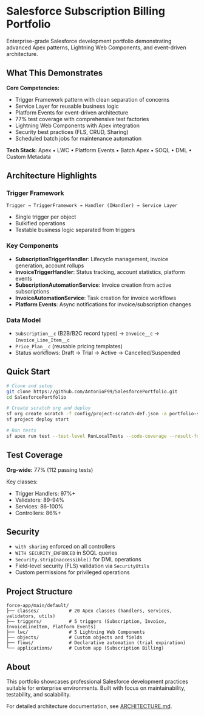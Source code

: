 # Salesforce Subscription Billing Portfolio

Enterprise-grade Salesforce development portfolio demonstrating advanced Apex patterns, Lightning Web Components, and event-driven architecture.

## What This Demonstrates

**Core Competencies:**
- Trigger Framework pattern with clean separation of concerns
- Service Layer for reusable business logic
- Platform Events for event-driven architecture
- 77% test coverage with comprehensive test factories
- Lightning Web Components with Apex integration
- Security best practices (FLS, CRUD, Sharing)
- Scheduled batch jobs for maintenance automation

**Tech Stack:** Apex • LWC • Platform Events • Batch Apex • SOQL • DML • Custom Metadata

## Architecture Highlights

### Trigger Framework
```
Trigger → TriggerFramework → Handler (IHandler) → Service Layer
```
- Single trigger per object
- Bulkified operations
- Testable business logic separated from triggers

### Key Components
- **SubscriptionTriggerHandler**: Lifecycle management, invoice generation, account rollups
- **InvoiceTriggerHandler**: Status tracking, account statistics, platform events
- **SubscriptionAutomationService**: Invoice creation from active subscriptions
- **InvoiceAutomationService**: Task creation for invoice workflows
- **Platform Events**: Async notifications for invoice/subscription changes

### Data Model
- `Subscription__c` (B2B/B2C record types) → `Invoice__c` → `Invoice_Line_Item__c`
- `Price_Plan__c` (reusable pricing templates)
- Status workflows: Draft → Trial → Active → Cancelled/Suspended

## Quick Start

```bash
# Clone and setup
git clone https://github.com/AntonioF99/SalesforcePortfolio.git
cd SalesforcePortfolio

# Create scratch org and deploy
sf org create scratch -f config/project-scratch-def.json -a portfolio-scratch
sf project deploy start

# Run tests
sf apex run test --test-level RunLocalTests --code-coverage --result-format human
```

## Test Coverage

**Org-wide:** 77% (112 passing tests)

Key classes:
- Trigger Handlers: 97%+
- Validators: 89-94%
- Services: 86-100%
- Controllers: 86%+

## Security

- `with sharing` enforced on all controllers
- `WITH SECURITY_ENFORCED` in SOQL queries
- `Security.stripInaccessible()` for DML operations
- Field-level security (FLS) validation via `SecurityUtils`
- Custom permissions for privileged operations

## Project Structure

```
force-app/main/default/
├── classes/           # 20 Apex classes (handlers, services, validators, utils)
├── triggers/          # 5 triggers (Subscription, Invoice, InvoiceLineItem, Platform Events)
├── lwc/               # 5 Lightning Web Components
├── objects/           # Custom objects and fields
├── flows/             # Declarative automation (trial expiration)
└── applications/      # Custom app (Subscription Billing)
```

## About

This portfolio showcases professional Salesforce development practices suitable for enterprise environments. Built with focus on maintainability, testability, and scalability.

For detailed architecture documentation, see [ARCHITECTURE.md](docs/ARCHITECTURE.md).
